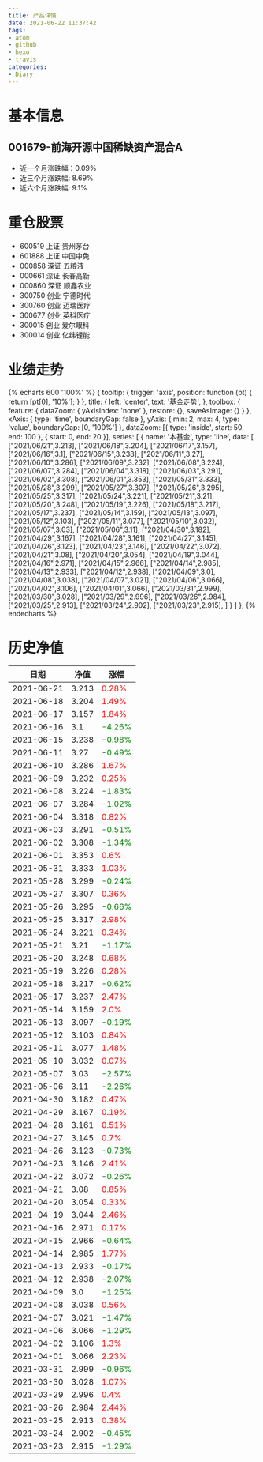 ```yaml
---
title: 产品详情
date: 2021-06-22 11:37:42
tags:
- atom
- github
- hexo
- travis
categories:
- Diary
---
```


# 基本信息
## 001679-前海开源中国稀缺资产混合A
- 近一个月涨跌幅：0.09%
- 近三个月涨跌幅: 8.69%
- 近六个月涨跌幅: 9.1%

# 重仓股票
- 600519 上证 贵州茅台
- 601888 上证 中国中免
- 000858 深证 五粮液
- 000661 深证 长春高新
- 000860 深证 顺鑫农业
- 300750 创业 宁德时代
- 300760 创业 迈瑞医疗
- 300677 创业 英科医疗
- 300015 创业 爱尔眼科
- 300014 创业 亿纬锂能
# 业绩走势

{% echarts 600 '100%' %}
{
  tooltip: {
        trigger: 'axis',
        position: function (pt) {
            return [pt[0], '10%'];
        }
    },
    title: {
        left: 'center',
        text: '基金走势',
    },
    toolbox: {
        feature: {
            dataZoom: {
                yAxisIndex: 'none'
            },
            restore: {},
            saveAsImage: {}
        }
    },
    xAxis: {
        type: 'time',
        boundaryGap: false
    },
    yAxis: {
        min: 2,
        max: 4,
        type: 'value',
        boundaryGap: [0, '100%']
    },
    dataZoom: [{
        type: 'inside',
        start: 50,
        end: 100
    }, {
        start: 0,
        end: 20
    }],
    series: [
        {
            name: '本基金',
            type: 'line',
            data: [
["2021/06/21",3.213],
["2021/06/18",3.204],
["2021/06/17",3.157],
["2021/06/16",3.1],
["2021/06/15",3.238],
["2021/06/11",3.27],
["2021/06/10",3.286],
["2021/06/09",3.232],
["2021/06/08",3.224],
["2021/06/07",3.284],
["2021/06/04",3.318],
["2021/06/03",3.291],
["2021/06/02",3.308],
["2021/06/01",3.353],
["2021/05/31",3.333],
["2021/05/28",3.299],
["2021/05/27",3.307],
["2021/05/26",3.295],
["2021/05/25",3.317],
["2021/05/24",3.221],
["2021/05/21",3.21],
["2021/05/20",3.248],
["2021/05/19",3.226],
["2021/05/18",3.217],
["2021/05/17",3.237],
["2021/05/14",3.159],
["2021/05/13",3.097],
["2021/05/12",3.103],
["2021/05/11",3.077],
["2021/05/10",3.032],
["2021/05/07",3.03],
["2021/05/06",3.11],
["2021/04/30",3.182],
["2021/04/29",3.167],
["2021/04/28",3.161],
["2021/04/27",3.145],
["2021/04/26",3.123],
["2021/04/23",3.146],
["2021/04/22",3.072],
["2021/04/21",3.08],
["2021/04/20",3.054],
["2021/04/19",3.044],
["2021/04/16",2.971],
["2021/04/15",2.966],
["2021/04/14",2.985],
["2021/04/13",2.933],
["2021/04/12",2.938],
["2021/04/09",3.0],
["2021/04/08",3.038],
["2021/04/07",3.021],
["2021/04/06",3.066],
["2021/04/02",3.106],
["2021/04/01",3.066],
["2021/03/31",2.999],
["2021/03/30",3.028],
["2021/03/29",2.996],
["2021/03/26",2.984],
["2021/03/25",2.913],
["2021/03/24",2.902],
["2021/03/23",2.915],
]
        }
    ]
};
{% endecharts %}

# 历史净值

| 日期 | 净值 | 涨幅 |
| --- | --- | --- |
|2021-06-21|3.213|<font color=red>0.28%</font>|
|2021-06-18|3.204|<font color=red>1.49%</font>|
|2021-06-17|3.157|<font color=red>1.84%</font>|
|2021-06-16|3.1|<font color=green>-4.26%</font>|
|2021-06-15|3.238|<font color=green>-0.98%</font>|
|2021-06-11|3.27|<font color=green>-0.49%</font>|
|2021-06-10|3.286|<font color=red>1.67%</font>|
|2021-06-09|3.232|<font color=red>0.25%</font>|
|2021-06-08|3.224|<font color=green>-1.83%</font>|
|2021-06-07|3.284|<font color=green>-1.02%</font>|
|2021-06-04|3.318|<font color=red>0.82%</font>|
|2021-06-03|3.291|<font color=green>-0.51%</font>|
|2021-06-02|3.308|<font color=green>-1.34%</font>|
|2021-06-01|3.353|<font color=red>0.6%</font>|
|2021-05-31|3.333|<font color=red>1.03%</font>|
|2021-05-28|3.299|<font color=green>-0.24%</font>|
|2021-05-27|3.307|<font color=red>0.36%</font>|
|2021-05-26|3.295|<font color=green>-0.66%</font>|
|2021-05-25|3.317|<font color=red>2.98%</font>|
|2021-05-24|3.221|<font color=red>0.34%</font>|
|2021-05-21|3.21|<font color=green>-1.17%</font>|
|2021-05-20|3.248|<font color=red>0.68%</font>|
|2021-05-19|3.226|<font color=red>0.28%</font>|
|2021-05-18|3.217|<font color=green>-0.62%</font>|
|2021-05-17|3.237|<font color=red>2.47%</font>|
|2021-05-14|3.159|<font color=red>2.0%</font>|
|2021-05-13|3.097|<font color=green>-0.19%</font>|
|2021-05-12|3.103|<font color=red>0.84%</font>|
|2021-05-11|3.077|<font color=red>1.48%</font>|
|2021-05-10|3.032|<font color=red>0.07%</font>|
|2021-05-07|3.03|<font color=green>-2.57%</font>|
|2021-05-06|3.11|<font color=green>-2.26%</font>|
|2021-04-30|3.182|<font color=red>0.47%</font>|
|2021-04-29|3.167|<font color=red>0.19%</font>|
|2021-04-28|3.161|<font color=red>0.51%</font>|
|2021-04-27|3.145|<font color=red>0.7%</font>|
|2021-04-26|3.123|<font color=green>-0.73%</font>|
|2021-04-23|3.146|<font color=red>2.41%</font>|
|2021-04-22|3.072|<font color=green>-0.26%</font>|
|2021-04-21|3.08|<font color=red>0.85%</font>|
|2021-04-20|3.054|<font color=red>0.33%</font>|
|2021-04-19|3.044|<font color=red>2.46%</font>|
|2021-04-16|2.971|<font color=red>0.17%</font>|
|2021-04-15|2.966|<font color=green>-0.64%</font>|
|2021-04-14|2.985|<font color=red>1.77%</font>|
|2021-04-13|2.933|<font color=green>-0.17%</font>|
|2021-04-12|2.938|<font color=green>-2.07%</font>|
|2021-04-09|3.0|<font color=green>-1.25%</font>|
|2021-04-08|3.038|<font color=red>0.56%</font>|
|2021-04-07|3.021|<font color=green>-1.47%</font>|
|2021-04-06|3.066|<font color=green>-1.29%</font>|
|2021-04-02|3.106|<font color=red>1.3%</font>|
|2021-04-01|3.066|<font color=red>2.23%</font>|
|2021-03-31|2.999|<font color=green>-0.96%</font>|
|2021-03-30|3.028|<font color=red>1.07%</font>|
|2021-03-29|2.996|<font color=red>0.4%</font>|
|2021-03-26|2.984|<font color=red>2.44%</font>|
|2021-03-25|2.913|<font color=red>0.38%</font>|
|2021-03-24|2.902|<font color=green>-0.45%</font>|
|2021-03-23|2.915|<font color=green>-1.29%</font>|
